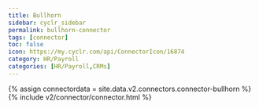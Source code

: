 ```yaml
---
title: Bullhorn
sidebar: cyclr_sidebar
permalink: bullhorn-connector
tags: [connector]
toc: false
icon: https://my.cyclr.com/api/ConnectorIcon/16874
category: HR/Payroll
categories: [HR/Payroll,CRMs]
---
```

{% assign connectordata = site.data.v2.connectors.connector-bullhorn %}
{% include v2/connector/connector.html %}	
